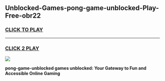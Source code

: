 
## Unblocked-Games-pong-game-unblocked-Play-Free-obr22
<h3>
<a href="https://premium76.site?title=pong-game-unblocked&ref=22A">CLICK TO PLAY</a></h3>
<hr>

<h3>
<a href="https://premium76.site?title=pong-game-unblocked&ref=22A">CLICK 2 PLAY</a>
  
</h3>

<a href="https://premium76.site?title=pong-game-unblocked&ref=22A"><img src="https://clearcache.store/games.png"></a>


**pong-game-unblocked games unblocked: Your Gateway to Fun and Accessible Online Gaming**
